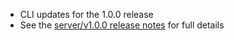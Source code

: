 - CLI updates for the 1.0.0 release
- See the [server/v1.0.0 release notes](https://github.com/khulnasoft/gpt4cli/releases/tag/server%2Fv1.0.0) for full details